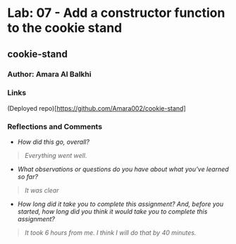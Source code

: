 # Lab: 07 - Add a constructor function to the cookie stand
## cookie-stand

### Author: Amara Al Balkhi
### Links
(Deployed repo)[https://github.com/Amara002/cookie-stand]

### Reflections and Comments

- *How did this go, overall?*

> *Everything went well.*

- *What observations or questions do you have about what you’ve learned so far?*

> *It was clear*

- *How long did it take you to complete this assignment? And, before you started, how long did you think it would take you to complete this assignment?*

> *It took 6 hours from me. I think I will do that by 40 minutes.*